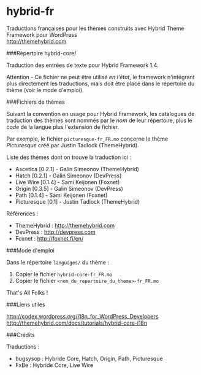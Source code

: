 hybrid-fr
=========

Traductions françaises pour les thèmes construits avec Hybrid Theme Framework pour WordPress  
http://themehybrid.com

###Répertoire hybrid-core/

Traduction des entrées de texte pour Hybrid Framework 1.4.

Attention - Ce fichier ne peut être utilisé _en l'état_, le framework n'intégrant plus directement les traductions, mais doit être placé dans le répertoire du thème (voir le mode d'emploi).

###Fichiers de thèmes

Suivant la convention en usage pour Hybrid Framework, les catalogues de traduction des thèmes sont nommés par le _nom_ de leur répertoire, plus le _code_ de la langue plus l'extension de fichier.

Par exemple, le fichier `picturesque-fr_FR.mo` concerne le thème _Picturesque_ créé par Justin Tadlock (ThemeHybrid).

Liste des thèmes dont on trouve la traduction ici :

- Ascetica [0.2.1] - Galin Simeonov (ThemeHybrid)
- Hatch [0.2.1] - Galin Simeonov (DevPress)
- Live Wire [0.1.4] - Sami Keijonen (Foxnet)
- Origin [0.3.5] - Galin Simeonov (DevPress)
- Path [0.1.4] - Sami Keijonen (Foxnet)
- Picturesque [0.1] - Justin Tadlock (ThemeHybrid)

Références :  

- ThemeHybrid : http://themehybrid.com
- DevPress : http://devpress.com
- Foxnet : http://foxnet.fi/en/

###Mode d'emploi

Dans le répertoire `languages/` du thème :

1. Copier le fichier `hybrid-core-fr_FR.mo`
2. Copier le fichier `<nom_du_repertoire_du_theme>-fr_FR.mo`

That's All Folks !

###Liens utiles

http://codex.wordpress.org/I18n_for_WordPress_Developers    
http://themehybrid.com/docs/tutorials/hybrid-core-i18n

###Crédits

Traductions :
- bugsysop : Hybride Core, Hatch, Origin, Path, Picturesque
- FxBe : Hybride Core, Live Wire